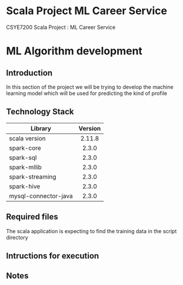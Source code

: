 # Scala Project ML Career Service
CSYE7200 Scala Project : ML Career Service

# ML Algorithm development

## Introduction
In this section of the project we will be trying to develop the machine learning model which will be used for predicting the kind of profile 

## Technology Stack

| Library              | Version | 
| ---------------------|:-------:|
| scala version        | 2.11.8  |
| spark-core           | 2.3.0   |
| spark-sql            | 2.3.0   |
| spark-mllib          | 2.3.0   |
| spark-streaming      | 2.3.0   |
| spark-hive		   | 2.3.0   |
| mysql-connector-java | 2.3.0   |


## Required files
The scala application is expecting to find the training data in the script directory

## Intructions for execution


## Notes